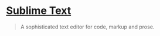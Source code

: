 # [Sublime Text](https://www.sublimetext.com/)

> A sophisticated text editor for code, markup and prose.

